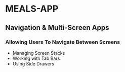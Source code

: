 # MEALS-APP

## Navigation & Multi-Screen Apps
### Allowing Users To Navigate Between Screens
- Managing Screen Stacks
- Working with Tab Bars
- Using Side Drawers

